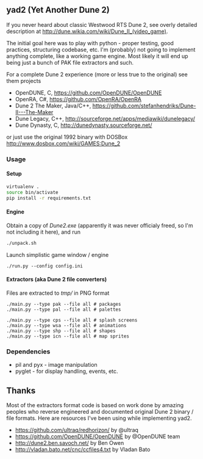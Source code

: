 ## yad2 (Yet Another Dune 2)

If you never heard about classic Westwood RTS Dune 2, see overly detailed description at http://dune.wikia.com/wiki/Dune_II_(video_game).

The initial goal here was to play with python - proper testing, good practices, structuring codebase, etc. I'm (probably) not going to implement anything complete, like a working game engine. Most likely it will end up being just a bunch of PAK file extractors and such. 

For a complete Dune 2 experience (more or less true to the original) see them projects
* OpenDUNE, C, https://github.com/OpenDUNE/OpenDUNE
* OpenRA, C#, https://github.com/OpenRA/OpenRA
* Dune 2 The Maker, Java/C++, https://github.com/stefanhendriks/Dune-II---The-Maker
* Dune Legacy, C++, http://sourceforge.net/apps/mediawiki/dunelegacy/
* Dune Dynasty, C, http://dunedynasty.sourceforge.net/

or just use the original 1992 binary with DOSBox http://www.dosbox.com/wiki/GAMES:Dune_2

### Usage

#### Setup

```bash
virtualenv .
source bin/activate
pip install -r requirements.txt
```

#### Engine

Obtain a copy of _Dune2.exe_ (apparently it was never officialy freed, so I'm not including it here), and run
```bash
./unpack.sh
```

Launch simplistic game window / engine
```
./run.py --config config.ini
```

#### Extractors (aka Dune 2 file converters)
Files are extracted to _tmp/_ in PNG format
```
./main.py --type pak --file all # packages
./main.py --type pal --file all # palettes
```
```
./main.py --type cps --file all # splash screens
./main.py --type wsa --file all # animations
./main.py --type shp --file all # shapes
./main.py --type icn --file all # map sprites
```

### Dependencies
* pil and pyx - image manipulation
* pyglet - for display handling, events, etc.

## Thanks
Most of the extractors format code is based on work done by amazing peoples who reverse engineered and documented original Dune 2 binary / file formats.
Here are resources I've been using while implementing yad2.
* https://github.com/ultraq/redhorizon/ by @ultraq
* https://github.com/OpenDUNE/OpenDUNE by @OpenDUNE team
* http://dune2.ben.savoch.net/ by Ben Owen
* http://vladan.bato.net/cnc/ccfiles4.txt by Vladan Bato 
